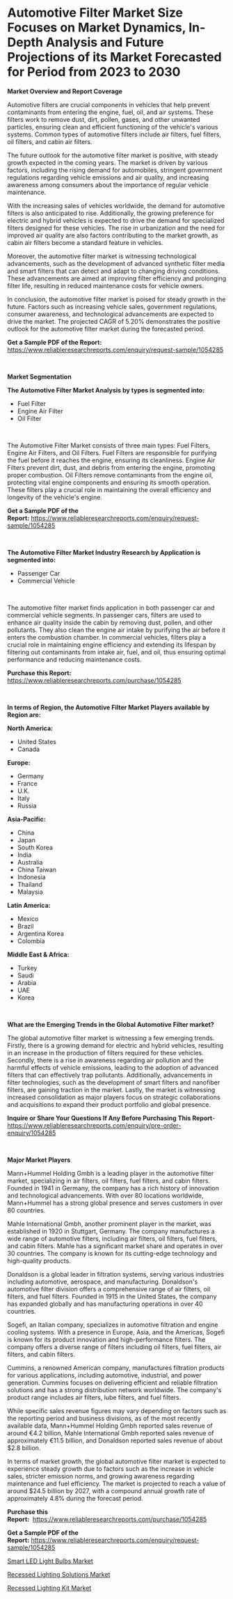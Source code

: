 <p><h1>Automotive Filter Market Size Focuses on Market Dynamics, In-Depth Analysis and Future Projections of its Market Forecasted for Period from 2023 to 2030</h1></p><p><strong>Market Overview and Report Coverage</strong></p>
<p><p>Automotive filters are crucial components in vehicles that help prevent contaminants from entering the engine, fuel, oil, and air systems. These filters work to remove dust, dirt, pollen, gases, and other unwanted particles, ensuring clean and efficient functioning of the vehicle's various systems. Common types of automotive filters include air filters, fuel filters, oil filters, and cabin air filters.</p><p>The future outlook for the automotive filter market is positive, with steady growth expected in the coming years. The market is driven by various factors, including the rising demand for automobiles, stringent government regulations regarding vehicle emissions and air quality, and increasing awareness among consumers about the importance of regular vehicle maintenance.</p><p>With the increasing sales of vehicles worldwide, the demand for automotive filters is also anticipated to rise. Additionally, the growing preference for electric and hybrid vehicles is expected to drive the demand for specialized filters designed for these vehicles. The rise in urbanization and the need for improved air quality are also factors contributing to the market growth, as cabin air filters become a standard feature in vehicles.</p><p>Moreover, the automotive filter market is witnessing technological advancements, such as the development of advanced synthetic filter media and smart filters that can detect and adapt to changing driving conditions. These advancements are aimed at improving filter efficiency and prolonging filter life, resulting in reduced maintenance costs for vehicle owners.</p><p>In conclusion, the automotive filter market is poised for steady growth in the future. Factors such as increasing vehicle sales, government regulations, consumer awareness, and technological advancements are expected to drive the market. The projected CAGR of 5.20% demonstrates the positive outlook for the automotive filter market during the forecasted period.</p></p>
<p><strong>Get a Sample PDF of the Report:</strong> <a href="https://www.reliableresearchreports.com/enquiry/request-sample/1054285">https://www.reliableresearchreports.com/enquiry/request-sample/1054285</a></p>
<p>&nbsp;</p>
<p><strong>Market Segmentation</strong></p>
<p><strong>The Automotive Filter Market Analysis by types is segmented into:</strong></p>
<p><ul><li>Fuel Filter</li><li>Engine Air Filter</li><li>Oil Filter</li></ul></p>
<p>&nbsp;</p>
<p><p>The Automotive Filter Market consists of three main types: Fuel Filters, Engine Air Filters, and Oil Filters. Fuel Filters are responsible for purifying the fuel before it reaches the engine, ensuring its cleanliness. Engine Air Filters prevent dirt, dust, and debris from entering the engine, promoting proper combustion. Oil Filters remove contaminants from the engine oil, protecting vital engine components and ensuring its smooth operation. These filters play a crucial role in maintaining the overall efficiency and longevity of the vehicle's engine.</p></p>
<p><strong>Get a Sample PDF of the Report:</strong>&nbsp;<a href="https://www.reliableresearchreports.com/enquiry/request-sample/1054285">https://www.reliableresearchreports.com/enquiry/request-sample/1054285</a></p>
<p>&nbsp;</p>
<p><strong>The Automotive Filter Market Industry Research by Application is segmented into:</strong></p>
<p><ul><li>Passenger Car</li><li>Commercial Vehicle</li></ul></p>
<p>&nbsp;</p>
<p><p>The automotive filter market finds application in both passenger car and commercial vehicle segments. In passenger cars, filters are used to enhance air quality inside the cabin by removing dust, pollen, and other pollutants. They also clean the engine air intake by purifying the air before it enters the combustion chamber. In commercial vehicles, filters play a crucial role in maintaining engine efficiency and extending its lifespan by filtering out contaminants from intake air, fuel, and oil, thus ensuring optimal performance and reducing maintenance costs.</p></p>
<p><strong>Purchase this Report:</strong>&nbsp; <a href="https://www.reliableresearchreports.com/purchase/1054285">https://www.reliableresearchreports.com/purchase/1054285</a></p>
<p>&nbsp;</p>
<p><strong>In terms of Region, the Automotive Filter Market Players available by Region are:</strong></p>
<p>
    <p> <strong> North America: </strong>
        <ul>
            <li>United States</li>
            <li>Canada</li>
        </ul>
        </p> 
    <p> <strong> Europe: </strong>
        <ul>
            <li>Germany</li>
            <li>France</li>
            <li>U.K.</li>
            <li>Italy</li>
            <li>Russia</li>
        </ul>
        </p> 
    <p> <strong> Asia-Pacific: </strong>
        <ul>
            <li>China</li>
            <li>Japan</li>
            <li>South Korea</li>
            <li>India</li>
            <li>Australia</li>
            <li>China Taiwan</li>
            <li>Indonesia</li>
            <li>Thailand</li>
            <li>Malaysia</li>
        </ul>
        </p> 
    <p> <strong> Latin America: </strong>
        <ul>
            <li>Mexico</li>
            <li>Brazil</li>
            <li>Argentina Korea</li>
            <li>Colombia</li>
        </ul>
        </p> 
    <p> <strong> Middle East & Africa: </strong>
        <ul>
            <li>Turkey</li>
            <li>Saudi</li>
            <li>Arabia</li>
            <li>UAE</li>
            <li>Korea</li>
        </ul>
    </p>
    </p>
<p>&nbsp;</p>
<p><strong>What are the Emerging Trends in the Global Automotive Filter market?</strong></p>
<p><p>The global automotive filter market is witnessing a few emerging trends. Firstly, there is a growing demand for electric and hybrid vehicles, resulting in an increase in the production of filters required for these vehicles. Secondly, there is a rise in awareness regarding air pollution and the harmful effects of vehicle emissions, leading to the adoption of advanced filters that can effectively trap pollutants. Additionally, advancements in filter technologies, such as the development of smart filters and nanofiber filters, are gaining traction in the market. Lastly, the market is witnessing increased consolidation as major players focus on strategic collaborations and acquisitions to expand their product portfolio and global presence.</p></p>
<p><strong>Inquire or Share Your Questions If Any Before Purchasing This Report</strong>- <a href="https://www.reliableresearchreports.com/enquiry/pre-order-enquiry/1054285">https://www.reliableresearchreports.com/enquiry/pre-order-enquiry/1054285</a></p>
<p>&nbsp;</p>
<p><strong>Major Market Players</strong></p>
<p><p>Mann+Hummel Holding Gmbh is a leading player in the automotive filter market, specializing in air filters, oil filters, fuel filters, and cabin filters. Founded in 1941 in Germany, the company has a rich history of innovation and technological advancements. With over 80 locations worldwide, Mann+Hummel has a strong global presence and serves customers in over 80 countries.</p><p>Mahle International Gmbh, another prominent player in the market, was established in 1920 in Stuttgart, Germany. The company manufactures a wide range of automotive filters, including air filters, oil filters, fuel filters, and cabin filters. Mahle has a significant market share and operates in over 30 countries. The company is known for its cutting-edge technology and high-quality products.</p><p>Donaldson is a global leader in filtration systems, serving various industries including automotive, aerospace, and manufacturing. Donaldson's automotive filter division offers a comprehensive range of air filters, oil filters, and fuel filters. Founded in 1915 in the United States, the company has expanded globally and has manufacturing operations in over 40 countries.</p><p>Sogefi, an Italian company, specializes in automotive filtration and engine cooling systems. With a presence in Europe, Asia, and the Americas, Sogefi is known for its product innovation and high-performance filters. The company offers a diverse range of filters including oil filters, fuel filters, air filters, and cabin filters.</p><p>Cummins, a renowned American company, manufactures filtration products for various applications, including automotive, industrial, and power generation. Cummins focuses on delivering efficient and reliable filtration solutions and has a strong distribution network worldwide. The company's product range includes air filters, lube filters, and fuel filters.</p><p>While specific sales revenue figures may vary depending on factors such as the reporting period and business divisions, as of the most recently available data, Mann+Hummel Holding Gmbh reported sales revenue of around €4.2 billion, Mahle International Gmbh reported sales revenue of approximately €11.5 billion, and Donaldson reported sales revenue of about $2.8 billion.</p><p>In terms of market growth, the global automotive filter market is expected to experience steady growth due to factors such as the increase in vehicle sales, stricter emission norms, and growing awareness regarding maintenance and fuel efficiency. The market is projected to reach a value of around $24.5 billion by 2027, with a compound annual growth rate of approximately 4.8% during the forecast period.</p></p>
<p><strong>Purchase this Report:</strong>&nbsp;&nbsp;<a href="https://www.reliableresearchreports.com/purchase/1054285">https://www.reliableresearchreports.com/purchase/1054285</a></p>
<p></p>
<p><strong>Get a Sample PDF of the Report:</strong>&nbsp;<a href="https://www.reliableresearchreports.com/enquiry/request-sample/1054285">https://www.reliableresearchreports.com/enquiry/request-sample/1054285</a></p>
<p><p><a href="https://medium.com/@randysimpson755/smart-led-light-bulbs-market-the-key-to-successful-business-strategy-forecast-till-2030-7de1ad8ef552">Smart LED Light Bulbs Market</a></p><p><a href="https://medium.com/@olenwuckert56/recessed-lighting-solutions-market-report-reveals-the-latest-trends-and-growth-opportunities-of-e765c45b0059">Recessed Lighting Solutions Market</a></p><p><a href="https://medium.com/@kevinbarnes75/recessed-lighting-kit-nbsp-market-focuses-on-market-share-size-and-projected-forecast-till-2030-0097440113a8">Recessed Lighting Kit Market</a></p></p>